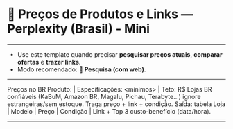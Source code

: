 # 🛒 Preços de Produtos e Links — Perplexity (Brasil) - Mini

---

- Use este template quando precisar **pesquisar preços atuais**, **comparar ofertas** e **trazer links**.  
- Modo recomendado: **🔴 Pesquisa (com web)**.

---

Preços no BR
Produto: <modelo exato> | Especificações: <mínimos> | Teto: R$ <valor>
Lojas BR confiáveis (KaBuM, Amazon BR, Magalu, Pichau, Terabyte...) ignore estrangeiras/sem estoque. Traga preço + link + condição.
Saída: tabela Loja | Modelo | Preço | Condição | Link + Top 3 custo-benefício (data/hora).

---
